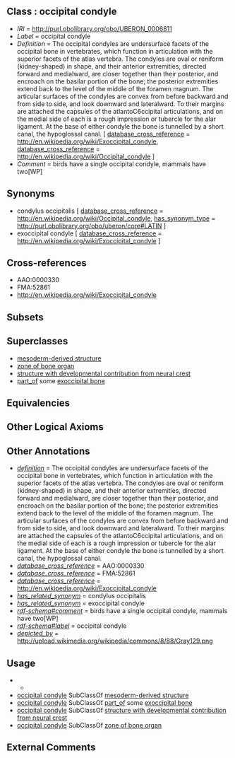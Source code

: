 
## Class : occipital condyle

 * *IRI* = http://purl.obolibrary.org/obo/UBERON_0006811
 * *Label* = occipital condyle
 * *Definition* = The occipital condyles are undersurface facets of the occipital bone in vertebrates, which function in articulation with the superior facets of the atlas vertebra. The condyles are oval or reniform (kidney-shaped) in shape, and their anterior extremities, directed forward and medialward, are closer together than their posterior, and encroach on the basilar portion of the bone; the posterior extremities extend back to the level of the middle of the foramen magnum. The articular surfaces of the condyles are convex from before backward and from side to side, and look downward and lateralward. To their margins are attached the capsules of the atlantoC6ccipital articulations, and on the medial side of each is a rough impression or tubercle for the alar ligament. At the base of either condyle the bone is tunnelled by a short canal, the hypoglossal canal. [ [database_cross_reference](../../ef/oboInOwl#hasDbXref.md) = http://en.wikipedia.org/wiki/Exoccipital_condyle, [database_cross_reference](../../ef/oboInOwl#hasDbXref.md) = http://en.wikipedia.org/wiki/Occipital_condyle ]
 * *Comment* = birds have a single occipital condyle, mammals have two[WP]

## Synonyms

 * condylus occipitalis [ [database_cross_reference](../../ef/oboInOwl#hasDbXref.md) = http://en.wikipedia.org/wiki/Occipital_condyle, [has_synonym_type](../../pe/oboInOwl#hasSynonymType.md) = http://purl.obolibrary.org/obo/uberon/core#LATIN ]
 * exoccipital condyle [ [database_cross_reference](../../ef/oboInOwl#hasDbXref.md) = http://en.wikipedia.org/wiki/Exoccipital_condyle ]

## Cross-references

 * AAO:0000330
 * FMA:52861
 * http://en.wikipedia.org/wiki/Exoccipital_condyle

## Subsets


## Superclasses

 * [mesoderm-derived structure](../../UBERON/20/UBERON_0004120.md)
 * [zone of bone organ](../../UBERON/13/UBERON_0005913.md)
 * [structure with developmental contribution from neural crest](../../UBERON/14/UBERON_0010314.md)
 * [part_of](../../BFO/50/BFO_0000050.md) some [exoccipital bone](../../UBERON/93/UBERON_0001693.md)

## Equivalencies


## Other Logical Axioms


## Other Annotations

 * *[definition](../../IAO/15/IAO_0000115.md)* = The occipital condyles are undersurface facets of the occipital bone in vertebrates, which function in articulation with the superior facets of the atlas vertebra. The condyles are oval or reniform (kidney-shaped) in shape, and their anterior extremities, directed forward and medialward, are closer together than their posterior, and encroach on the basilar portion of the bone; the posterior extremities extend back to the level of the middle of the foramen magnum. The articular surfaces of the condyles are convex from before backward and from side to side, and look downward and lateralward. To their margins are attached the capsules of the atlantoC6ccipital articulations, and on the medial side of each is a rough impression or tubercle for the alar ligament. At the base of either condyle the bone is tunnelled by a short canal, the hypoglossal canal.
 * *[database_cross_reference](../../ef/oboInOwl#hasDbXref.md)* = AAO:0000330
 * *[database_cross_reference](../../ef/oboInOwl#hasDbXref.md)* = FMA:52861
 * *[database_cross_reference](../../ef/oboInOwl#hasDbXref.md)* = http://en.wikipedia.org/wiki/Exoccipital_condyle
 * *[has_related_synonym](../../ym/oboInOwl#hasRelatedSynonym.md)* = condylus occipitalis
 * *[has_related_synonym](../../ym/oboInOwl#hasRelatedSynonym.md)* = exoccipital condyle
 * *[rdf-schema#comment](../../nt/rdf-schema#comment.md)* = birds have a single occipital condyle, mammals have two[WP]
 * *[rdf-schema#label](../../el/rdf-schema#label.md)* = occipital condyle
 * *[depicted_by](../../depicted/by/depicted_by.md)* = http://upload.wikimedia.org/wikipedia/commons/8/88/Gray129.png

## Usage

 * -
 * [occipital condyle](../../UBERON/11/UBERON_0006811.md) SubClassOf [mesoderm-derived structure](../../UBERON/20/UBERON_0004120.md)
 * [occipital condyle](../../UBERON/11/UBERON_0006811.md) SubClassOf [part_of](../../BFO/50/BFO_0000050.md) some [exoccipital bone](../../UBERON/93/UBERON_0001693.md)
 * [occipital condyle](../../UBERON/11/UBERON_0006811.md) SubClassOf [structure with developmental contribution from neural crest](../../UBERON/14/UBERON_0010314.md)
 * [occipital condyle](../../UBERON/11/UBERON_0006811.md) SubClassOf [zone of bone organ](../../UBERON/13/UBERON_0005913.md)

## External Comments

